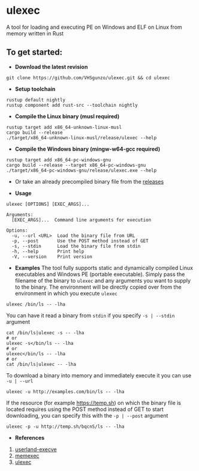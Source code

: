 # ulexec
A tool for loading and executing PE on Windows and ELF on Linux from memory written in Rust

## To get started:
* **Download the latest revision**
```
git clone https://github.com/VHSgunzo/ulexec.git && cd ulexec
```
* **Setup toolchain**
```
rustup default nightly
rustup component add rust-src --toolchain nightly
```
* **Compile the Linux binary (musl required)**
```
rustup target add x86_64-unknown-linux-musl
cargo build --release
./target/x86_64-unknown-linux-musl/release/ulexec --help
```
* **Compile the Windows binary (mingw-w64-gcc required)**
```
rustup target add x86_64-pc-windows-gnu
cargo build --release --target x86_64-pc-windows-gnu
./target/x86_64-pc-windows-gnu/release/ulexec.exe --help
```
* Or take an already precompiled binary file from the [releases](https://github.com/VHSgunzo/ulexec/releases)

* **Usage**
```
ulexec [OPTIONS] [EXEC_ARGS]...

Arguments:
  [EXEC_ARGS]...  Command line arguments for execution

Options:
  -u, --url <URL>  Load the binary file from URL
  -p, --post       Use the POST method instead of GET
  -s, --stdin      Load the binary file from stdin
  -h, --help       Print help
  -V, --version    Print version
```

* **Examples**
The tool fully supports static and dynamically compiled Linux executables and Windows PE (portable executable). Simply pass the filename of the binary to `ulexec` and any arguments you want to supply to the binary. The environment will be directly copied over from the environment in which you execute `ulexec`

```
ulexec /bin/ls -- -lha
```

You can have it read a binary from `stdin` if you specify `-s | --stdin` argument

```
cat /bin/ls|ulexec -s -- -lha
# or
ulexec -s</bin/ls -- -lha
# or
ulexec</bin/ls -- -lha
# or
cat /bin/ls|ulexec -- -lha
```

To download a binary into memory and immediately execute it you can use `-u | --url`

```
ulexec -u http://examples.com/bin/ls -- -lha
```

If the resource (for example https://temp.sh) on which the binary file is located requires using the POST method instead of GET to start downloading, you can specify this with the `-p | --post` argument

```
ulexec -p -u http://temp.sh/bqcnS/ls -- -lha
```

* **References**
1. [userland-execve](https://crates.io/crates/userland-execve)
2. [memexec](https://lib.rs/crates/memexec)
3. [ulexec](https://github.com/anvilsecure/ulexec)
